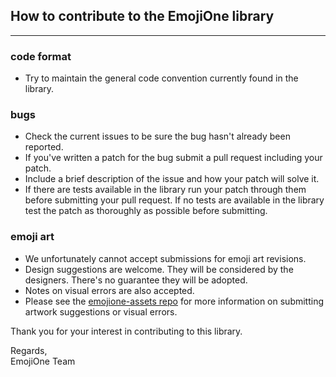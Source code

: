 ## How to contribute to the EmojiOne library
---
### code format
* Try to maintain the general code convention currently found in the library.

### bugs
* Check the current issues to be sure the bug hasn't already been reported.
* If you've written a patch for the bug submit a pull request including your patch.
* Include a brief description of the issue and how your patch will solve it.
* If there are tests available in the library run your patch through them before submitting your pull request. If no tests are available in the library test the patch as thoroughly as possible before submitting.

### emoji art
* We unfortunately cannot accept submissions for emoji art revisions.
* Design suggestions are welcome. They will be considered by the designers. There's no guarantee they will be adopted. 
* Notes on visual errors are also accepted.
* Please see the [emojione-assets repo](https://www.github.com/ranks/emojione-assets) for more information on submitting artwork suggestions or visual errors. 
  

Thank you for your interest in contributing to this library.

Regards,  
EmojiOne Team